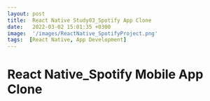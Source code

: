 ```yaml
---
layout: post
title:  React Native Study03_Spotify App Clone
date:   2022-03-02 15:01:35 +0300
image:  '/images/ReactNative_SpotifyProject.png'
tags:  [React Native, App Development]
---
```


# React Native_Spotify Mobile App Clone


